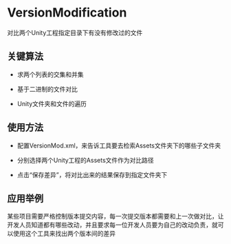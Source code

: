 # VersionModification

对比两个Unity工程指定目录下有没有修改过的文件

## 关键算法

* 求两个列表的交集和并集

* 基于二进制的文件对比

* Unity文件夹和文件的遍历

## 使用方法

* 配置VersionMod.xml，来告诉工具要去检索Assets文件夹下的哪些子文件夹

* 分别选择两个Unity工程的Assets文件作为对比路径

* 点击“保存差异”，将对比出来的结果保存到指定文件夹下

## 应用举例

某些项目需要严格控制版本提交内容，每一次提交版本都需要和上一次做对比，让开发人员知道都有哪些改动，并且要求每一位开发人员要为自己的改动负责，就可以使用这个工具来找出两个版本间的差异
